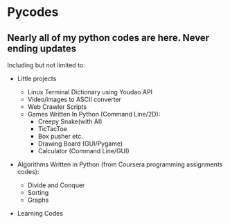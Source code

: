 # Pycodes
Nearly all of my python codes are here.
Never ending updates
------------------------

Including but not limited to:

* Little projects 
  + Linux Terminal Dictionary using Youdao API
  + Video/images to ASCII converter
  + Web Crawler Scripts
  + Games Written In Python (Command Line/2D):
    + Creepy Snake(with AI)
    + TicTacToe
    + Box pusher etc.
    + Drawing Board (GUI/Pygame)
    + Calculator (Command Line/GUI)
* Algorithms Written in Python (from Coursera programming assignments codes):

  + Divide and Conquer
  + Sorting
  + Graphs
* Learning Codes

